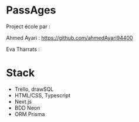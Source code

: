 # PassAges

Project école par :

Ahmed Ayari : https://github.com/ahmedAyari94400

Eva Tharrats :

# Stack

- Trello, drawSQL
- HTML/CSS, Typescript
- Next.js
- BDD Neon
- ORM Prisma
